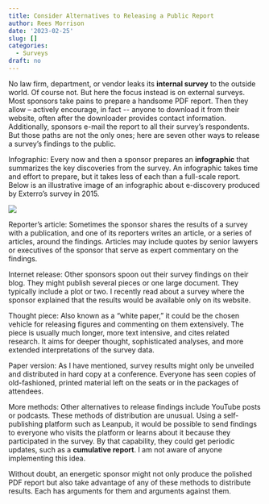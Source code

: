 ```yaml
---
title: Consider Alternatives to Releasing a Public Report
author: Rees Morrison
date: '2023-02-25'
slug: []
categories:
  - Surveys
draft: no
---
```


No law firm, department, or vendor leaks its **internal survey** to the outside world.  Of course not.  But here the focus instead is on external surveys.  Most sponsors take pains to prepare a handsome PDF report. Then they allow – actively encourage, in fact -- anyone to download it from their website, often after the downloader provides contact information. Additionally, sponsors e-mail the report to all their survey’s respondents. But those paths are not the only ones; here are seven other ways to release a survey’s findings to the public.

Infographic: Every now and then a sponsor prepares an **infographic** that summarizes the key discoveries from the survey.  An infographic takes time and effort to prepare, but it takes less of each than a full-scale report.  Below is an illustrative image of an infographic about e-discovery produced by Exterro’s survey in 2015.

![](/post/2023-02-25-consider-alternatives-to-releasing-a-public-report/AltstoPublic_files/Exterroinfographtop.png)

Reporter’s article:  Sometimes the sponsor shares the results of a survey with a publication, and one of its reporters writes an article, or a series of articles, around the findings.  Articles may include quotes by senior lawyers or executives of the sponsor that serve as expert commentary on the findings.  

Internet release:  Other sponsors spoon out their survey findings on their blog.  They might publish several pieces or one large document.  They typically include a plot or two.  I recently read about a survey where the sponsor explained that the results would be available only on its website.

Thought piece:  Also known as a “white paper,” it could be the chosen vehicle for releasing figures and commenting on them extensively.  The piece is usually much longer, more text intensive, and cites related research.  It aims for deeper thought, sophisticated analyses, and more extended interpretations of the survey data.

Paper version:  As I have mentioned, survey results might only be unveiled and distributed in hard copy at a conference.  Everyone has seen copies of old-fashioned, printed material left on the seats or in the packages of attendees.

More methods:  Other alternatives to release findings include YouTube posts or podcasts.  These methods of distribution are unusual.  Using a self-publishing platform such as Leanpub, it would be possible to send findings to everyone who visits the platform or learns about it because they participated in the survey.  By that capability, they could get periodic updates, such as a **cumulative report**.  I am not aware of anyone implementing this idea.

Without doubt, an energetic sponsor might not only produce the polished PDF report but also take advantage of any of these methods to distribute results. Each has arguments for them and arguments against them.

<!-- End of post -->
